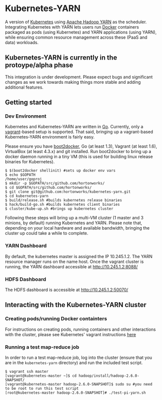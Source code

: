 # Kubernetes-YARN

A version of [Kubernetes](https://github.com/GoogleCloudPlatform/kubernetes) using [Apache Hadoop YARN](http://hadoop.apache.org/docs/current/hadoop-yarn/hadoop-yarn-site/YARN.html) as the scheduler. Integrating Kubernetes with YARN lets users run [Docker](https://www.docker.com/whatisdocker/) containers packaged as pods (using Kubernetes) and YARN applications (using YARN), while ensuring common resource management across these (PaaS and data) workloads. 

## Kubernetes-YARN is currently in the protoype/alpha phase
This integration is under development. Please expect bugs and significant changes as we work towards making things more stable and adding additional features.


## Getting started
### Dev Environment
Kubernetes and Kubernetes-YARN are written in [Go](http://golang.org). Currently, only a [vagrant](http://www.vagrantup.com/)-based setup is supported. That said, bringing up a vagrant-based Kubernetes-YARN environment is fairly easy. 

Please ensure you have [boot2docker](http://boot2docker.io/), Go (at least 1.3), Vagrant (at least 1.6), VirtualBox (at least 4.3.x) and git installed. Run boot2docker to bring up a docker daemon running in a tiny VM (this is used for building linux release binaries for Kubernetes). 

```
$ $(boot2docker shellinit) #sets up docker env vars
$ echo $GOPATH
/home/user/goproj
$ mkdir -p $GOPATH/src/github.com/hortonworks/
$ cd $GOPATH/src/github.com/hortonworks/
$ git clone git@github.com:hortonworks/kubernetes-yarn.git
$ cd kubernetes-yarn
$ build/release.sh #builds kubernetes release binaries 
$ hack/build-go.sh #builds kubernetes client binaries
$ cluster/kube-up.sh #brings up kubernetes cluster
```
Following these steps will bring up a multi-VM cluster (1 master and 3 minions, by default) running Kubernetes and YARN. Please note that, depending on your local hardware and available bandwidth, bringing the cluster up could take a while to complete.
### YARN Dashboard
By default, the kubernetes master is assigned the IP 10.245.1.2. The YARN resource manager runs on the name host. Once the vagrant cluster is running, the YARN dashboard accessible at http://10.245.1.2:8088/

### HDFS Dashboard
The HDFS dashboard is accessible at http://10.245.1.2:50070/

## Interacting with the Kubernetes-YARN cluster
### Creating pods/running Docker containters
For instructions on creating pods, running containers and other interactions with the cluster, please see Kubernetes' vagrant instructions [here](https://github.com/GoogleCloudPlatform/kubernetes/blob/master/docs/getting-started-guides/vagrant.md#running-containers)

### Running a test map-reduce job
In order to run a test map-reduce job, log into the cluster (ensure that you are in the `kubernetes-yarn` directory) and run the included test script.

```
$ vagrant ssh master
[vagrant@kubernetes-master ~]$ cd hadoop/install/hadoop-2.6.0-SNAPSHOT/
[vagrant@kubernetes-master hadoop-2.6.0-SNAPSHOT]$ sudo su #you need to be root to run this test script
[root@kubernetes-master hadoop-2.6.0-SNAPSHOT]# ./test-pi-yarn.sh
```
